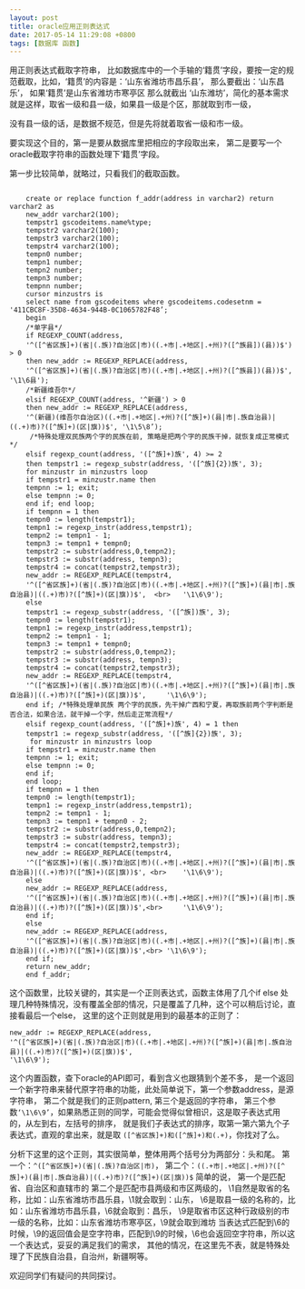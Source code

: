 ```yaml
---
layout: post
title: oracle应用正则表达式
date: 2017-05-14 11:29:08 +0800
tags: [数据库 函数]
---
```



用正则表达式截取字符串， 比如数据库中的一个手输的‘籍贯’字段，要按一定的规范截取，比如，‘籍贯’的内容是：‘山东省潍坊市昌乐县’， 那么要截出：‘山东昌乐’， 如果‘籍贯’是山东省潍坊市寒亭区 那么就截出 ‘山东潍坊’，简化的基本需求就是这样，取省一级和县一级，如果县一级是个区，那就取到市一级，

没有县一级的话，是数据不规范，但是先将就着取省一级和市一级。

要实现这个目的，第一是要从数据库里把相应的字段取出来， 第二是要写一个oracle截取字符串的函数处理下‘籍贯’字段。

第一步比较简单，就略过，只看我们的截取函数。

```            

    create or replace function f_addr(address in varchar2) return varchar2 as           
    new_addr varchar2(100);
    tempstr1 gscodeitems.name%type;
    tempstr2 varchar2(100);
    tempstr3 varchar2(100);
    tempstr4 varchar2(100);
    tempn0 number;
    tempn1 number;
    tempn2 number;
    tempn3 number;
    tempnn number;
    cursor minzustrs is
    select name from gscodeitems where gscodeitems.codesetnm = '411CBC8F-35D8-4634-944B-0C1065782F48’;
    begin
    /*单字县*/
    if REGEXP_COUNT(address, 
    '^([^省区族]+)(省|(.族)?自治区|市)((.+市|.+地区|.+州)?([^族县])(县))$') > 0
    then new_addr := REGEXP_REPLACE(address, 
    '^([^省区族]+)(省|(.族)?自治区|市)((.+市|.+地区|.+州)?([^族县])(县))$', '\1\6县');
    /*新疆维吾尔*/
    elsif REGEXP_COUNT(address, '^新疆') > 0
    then new_addr := REGEXP_REPLACE(address, 
    '^(新疆)(维吾尔自治区)((.+市|.+地区|.+州)?([^族]+)(县|市|.族自治县)|((.+)市)?([^族]+)(区|旗))$', '\1\5\8’);
     /*特殊处理双民族两个字的民族在前, 策略是把两个字的民族干掉，就恢复成正常模式*/
    elsif regexp_count(address, '([^族]+)族', 4) >= 2   
    then tempstr1 := regexp_substr(address, '([^族]{2})族', 3);
    for minzustr in minzustrs loop    
    if tempstr1 = minzustr.name then    
    tempnn := 1; exit;    
    else tempnn := 0;    
    end if; end loop;    
    if tempnn = 1 then    
    tempn0 := length(tempstr1);    
    tempn1 := regexp_instr(address,tempstr1);    
    tempn2 := tempn1 - 1;    
    tempn3 := tempn1 + tempn0;    
    tempstr2 := substr(address,0,tempn2);    
    tempstr3 := substr(address, tempn3);    
    tempstr4 := concat(tempstr2,tempstr3);    
    new_addr := REGEXP_REPLACE(tempstr4,     
    '^([^省区族]+)(省|(.族)?自治区|市)((.+市|.+地区|.+州)?([^族]+)(县|市|.族自治县)|((.+)市)?([^族]+)(区|旗))$',  <br>   '\1\6\9');    
    else    
    tempstr1 := regexp_substr(address, '([^族])族', 3);      
    tempn0 := length(tempstr1);    
    tempn1 := regexp_instr(address,tempstr1);    
    tempn2 := tempn1 - 1;    
    tempn3 := tempn1 + tempn0;    
    tempstr2 := substr(address,0,tempn2);    
    tempstr3 := substr(address, tempn3);    
    tempstr4 := concat(tempstr2,tempstr3);    
    new_addr := REGEXP_REPLACE(tempstr4,     
    '^([^省区族]+)(省|(.族)?自治区|市)((.+市|.+地区|.+州)?([^族]+)(县|市|.族自治县)|((.+)市)?([^族]+)(区|旗))$',     '\1\6\9');        
    end if; /*特殊处理单民族 两个字的民族，先干掉广西和宁夏，再取族前两个字判断是否合法，如果合法，就干掉一个字，然后走正常流程*/
    elsif regexp_count(address, '([^族]+)族', 4) = 1 then
    tempstr1 := regexp_substr(address, '([^族]{2})族', 3);
     for minzustr in minzustrs loop    
    if tempstr1 = minzustr.name then    
    tempnn := 1; exit;    
    else tempnn := 0;    
    end if;
    end loop;    
    if tempnn = 1 then    
    tempn0 := length(tempstr1);    
    tempn1 := regexp_instr(address,tempstr1);    
    tempn2 := tempn1 - 1;    
    tempn3 := tempn1 + tempn0 - 2;    
    tempstr2 := substr(address,0,tempn2);    
    tempstr3 := substr(address, tempn3);    
    tempstr4 := concat(tempstr2,tempstr3);    
    new_addr := REGEXP_REPLACE(tempstr4,     
    '^([^省区族]+)(省|(.族)?自治区|市)((.+市|.+地区|.+州)?([^族]+)(县|市|.族自治县)|((.+)市)?([^族]+)(区|旗))$', <br>    '\1\6\9');    
    else      
    new_addr := REGEXP_REPLACE(address,     
    '^([^省区族]+)(省|(.族)?自治区|市)((.+市|.+地区|.+州)?([^族]+)(县|市|.族自治县)|((.+)市)?([^族]+)(区|旗))$',<br>     '\1\6\9');    
    end if;
    else
    new_addr := REGEXP_REPLACE(address, 
    '^([^省区族]+)(省|(.族)?自治区|市)((.+市|.+地区|.+州)?([^族]+)(县|市|.族自治县)|((.+)市)?([^族]+)(区|旗))$',<br> '\1\6\9');
    end if;
    return new_addr;
    end f_addr;
```

这个函数里，比较关键的，其实是一个正则表达式，函数主体用了几个if else 处理几种特殊情况，没有覆盖全部的情况，只是覆盖了几种，这个可以稍后讨论，直接看最后一个else， 这里的这个正则就是用到的最基本的正则了：

```       
new_addr := REGEXP_REPLACE(address, 
'^([^省区族]+)(省|(.族)?自治区|市)((.+市|.+地区|.+州)?([^族]+)(县|市|.族自治县)|((.+)市)?([^族]+)(区|旗))$',
'\1\6\9'); 
```
这个内置函数，查下oracle的API即可，看到含义也跟猜到个差不多， 是一个返回一个新字符串来替代原字符串的功能，此处简单说下，第一个参数address，是源字符串，
第二个就是我们的正则pattern, 第三个是返回的字符串， 第三个参数`‘\1\6\9’`，如果熟悉正则的同学，可能会觉得似曾相识，这是取子表达式用的，从左到右，左括号的排序，
就是我们子表达式的排序，取第一第六第九个子表达式，直观的拿出来，就是取 `([^省区族]+)和([^族]+)和(.+)`，你找对了么。

分析下这里的这个正则，其实很简单，整体用两个括号分为两部分：头和尾。
第一个：`^([^省区族]+)(省|(.族)?自治区|市)`， 
第二个：`((.+市|.+地区|.+州)?([^族]+)(县|市|.族自治县)|((.+)市)?([^族]+)(区|旗))$`
简单的说，
第一个是匹配省、自治区和直辖市的
第二个是匹配市县两级和市区两级的，
\1自然是取省的名称，比如：山东省潍坊市昌乐县，\1就会取到：山东，
\6是取县一级的名称的，比如：山东省潍坊市昌乐县，\6就会取到：昌乐，
\9是取省市区这种行政级别的市一级的名称，比如：山东省潍坊市寒亭区，\9就会取到潍坊
当表达式匹配到\6的时候，\9的返回值会是空字符串，匹配到\9的时候，\6也会返回空字符串，所以这一个表达式，妥妥的满足我们的需求，
其他的情况，在这里先不表，就是特殊处理了下民族自治县，自治州，新疆啊等。

欢迎同学们有疑问的共同探讨。


